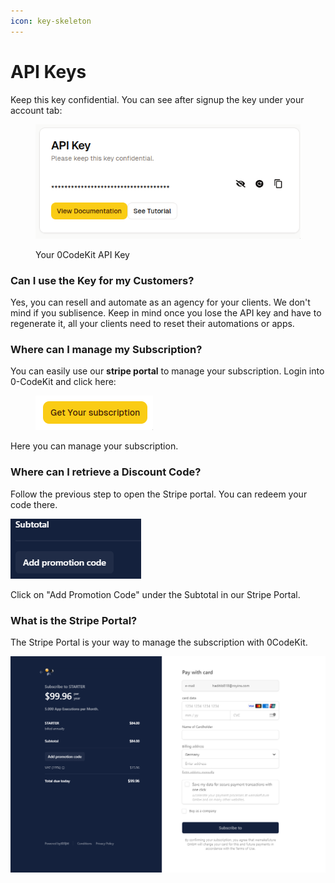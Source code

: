 ```yaml
---
icon: key-skeleton
---
```


# API Keys

Keep this key confidential. You can see after signup the key under your account tab:

<figure><img src=".gitbook/assets/image (9) (1).png" alt=""><figcaption><p>Your 0CodeKit API Key</p></figcaption></figure>

### Can I use the Key for my Customers?

Yes, you can resell and automate as an agency for your clients. We don't mind if you sublisence. Keep in mind once you lose the API key and have to regenerate it, all your clients need to reset their automations or apps.

### Where can I manage my Subscription?

You can easily use our **stripe portal** to manage your subscription. Login into 0-CodeKit and click here:

<figure><img src=".gitbook/assets/image (10).png" alt=""><figcaption></figcaption></figure>

Here you can manage your subscription.

### Where can I retrieve a Discount Code?

Follow the previous step to open the Stripe portal. You can redeem your code there.

![](<.gitbook/assets/image (7).png>)

Click on "Add Promotion Code" under the Subtotal in our Stripe Portal.

### What is the Stripe Portal?

The Stripe Portal is your way to manage the subscription with 0CodeKit.

![](<.gitbook/assets/image (6).png>)
